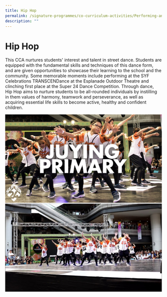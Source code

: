 ```yaml
---
title: Hip Hop
permalink: /signature-programmes/co-curriculum-activities/Performing-and-Visual-Arts/hip-hop/
description: ""
---
```



# Hip Hop
This CCA nurtures students' interest and talent in street dance. Students are equipped with the fundamental skills and techniques of this dance form, and are given opportunities to showcase their learning to the school and the community. Some memorable moments include performing at the SYF Celebrations TRANSCENDance at the Esplanade Outdoor Theatre and clinching first place at the Super 24 Dance Competition. Through dance, Hip Hop aims to nurture students to be all-rounded individuals by instilling in them values of harmony, teamwork and perseverance, as well as acquiring essential life skills to become active, healthy and confident children.

![](/images/Super24%202017%201.jpg)
![](/images/Super24%202017%202-1.jpg)